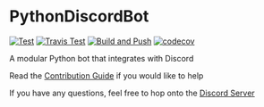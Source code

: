 # PythonDiscordBot
[![Test](https://github.com/justcallmekoko/PythonDiscordBot/actions/workflows/test.yml/badge.svg)](https://github.com/justcallmekoko/PythonDiscordBot/actions/workflows/test.yml)
[![Travis Test](https://img.shields.io/travis/justcallmekoko/pythondiscordbot/main?label=Travis%20Test)](https://app.travis-ci.com/github/justcallmekoko/PythonDiscordBot)
[![Build and Push](https://github.com/justcallmekoko/PythonDiscordBot/actions/workflows/build_push.yml/badge.svg)](https://github.com/justcallmekoko/PythonDiscordBot/actions/workflows/build_push.yml)
[![codecov](https://codecov.io/gh/justcallmekoko/PythonDiscordBot/branch/main/graph/badge.svg?token=TNCWYVYCM2)](https://codecov.io/gh/justcallmekoko/PythonDiscordBot)

A modular Python bot that integrates with Discord

Read the [Contribution Guide](https://github.com/justcallmekoko/PythonDiscordBot/wiki/contribution-guide) if you would like to help

If you have any questions, feel free to hop onto the [Discord Server](https://discord.gg/invite/w5JmasxvKA)
